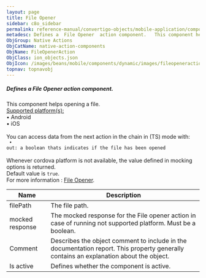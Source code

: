 ```yaml
---
layout: page
title: File Opener
sidebar: c8o_sidebar
permalink: reference-manual/convertigo-objects/mobile-application/components/native-action-components/file-opener/
metadesc: Defines a  File Opener  action component.   This component helps opening a file.  Supported platform(s)    • Android  • iOS  You can access data from 
ObjGroup: Native Actions
ObjCatName: native-action-components
ObjName: FileOpenerAction
ObjClass: ion_objects.json
ObjIcon: /images/beans/mobile/components/dynamic/images/fileopeneraction_color_32x32.png
topnav: topnavobj
---
```

##### Defines a <i>File Opener</i> action component. <br/>

 This component helps opening a file.<br/>
<u>Supported platform(s):</u><br/>
 • Android<br/>
 • iOS<br/>
<br/>
You can access data from the next action in the chain in (TS) mode with: <code><br/>
 • out: a boolean thats indicates if the file has been opened</code><br/>
<br/>
Whenever cordova platform is not available, the value defined in mocking options is returned.<br/>
 Default value is <code>true</code>.<br/>
For more information : <a target='_blank' href='https://ionicframework.com/docs/v3/native/file-opener/#open'>File Opener</a>.

Name | Description 
--- | ---
filePath | The file path.
mocked response | The mocked response for the File opener action in case of running not supported platform. Must be a boolean.
Comment | Describes the object comment to include in the documentation report.  This property generally contains an explanation about the object. 
Is active | Defines whether the component is active. 


